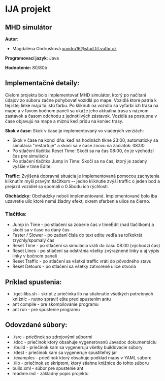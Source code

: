 # IJA projekt
## MHD simulátor 
**Autor**: 
- Magdaléna Ondrušková <xondru16@stud.fit.vutbr.cz>

**Programovací jazyk**: Java

**Hodnotenie:** 80/80b

## Implementačné detaily: 
Cielom projektu bolo implementovať MHD simulátor, ktorý po načítaní údajov zo súboru začne pohybovať vozidlá po mape. Vozidlá ktoré patria k tej istej linke majú tú istú farbu. Po kliknutí na vozidlo sa vyfarbí ich trasa na mape a v ľavom bočnom paneli sa ukáže jeho aktuálna trasa s názvom zastávok a časom odchodu z jednotlivých zástavok. Vozidlá sa postupne v čase objavujú na mape a miznú keď prídu na koniec trasy. 

**Skok v čase:** Skok v čase je implementovaný vo viacerých verziách: 
- Skok v čase na konci dňa: keď na hodinách tikne 23:00, automaticky sa simulácia "reštartuje" a skočí sa v čase znovu na začiatok: 08:00
- Po stlačení tlačítka Reset Time: Skočí sa na čas 08:00, čo je východzí čas pre simuláciu 
- Po stlačení tlačítka Jump in Time: Skočí sa na čas, ktorý je zadaný vyššie v time Edite. 

**Traffic:** Zvýšená dopravná situácia je implementovaná pomocou zachytenia kliknutím myši pravým tlačítkom -- jedno kliknutie zvýši traffic o jeden bod a prejazd vozidiel sa spomalí o 0.5bodu ich rýchlosti. 

**Obchádzky:** Obchádzky neboli implementované. Implementované bolo iba uzavretie ulíc ktoré nemá žiadny efekt, okrem sfarbenia ulice na čierno.

### Tlačítka: 
- Jump in Time - po stlačení sa zoberie čas v timeEdit (nad tlačítkom) a skočí sa v čase na daný čas 
- Faster / Slower - po zadaní čísla do text editu vedľa sa toľkokrát zrýchly/spomalý čas
- Reset Time - po stlačení sa simulácia vráti do času 08:00 (východzí čas)
- Reset Lines - po stlačení sa odstránia všetky zvýraznené linky a aj výpis linky v bočnom paneli 
- Reset Traffic - po stlačení sa všetká traffic vráti do pôvodného stavu 
- Reset Detours - po stlačení sa všetky zatvorené ulice otvoria 

## Príklad spustenia: 
- ./get-libs.sh - skript z priečinka lib na stiahnutie všetkých potrebných knižníc - nutno spraviť ešte pred spustením antu
- ant compile - pre skompilovanie programu 
- ant run - pre spustenie programu

## Odovzdané súbory:
- ./src - priečinok so zdrojovými súbormi
- ./doc - priečinok ktorý obsahuje vygenerovanú Javadoc dokumentáciu
- ./build - priečinok kam sa vygenerujú všetky buildovacie súbory 
- ./dest - priečinok kam sa vygeneruje spustiteľný jar 
- ./examples - priečinok ktorý obsahuje podklad mapy v YAML súbore 
- ./lib - priečinok so skriptom, ktorý stiahne knižnice do tohto súboru
- build.xml - súbor pre spustenie ant 
- readme.md - základný popis projektu
